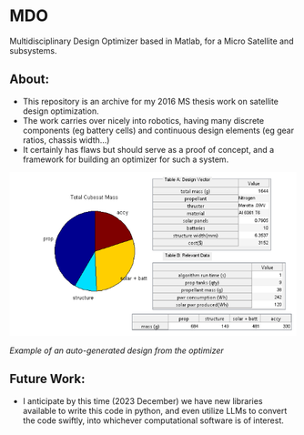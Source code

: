 # MDO
Multidisciplinary Design Optimizer based in Matlab, for a Micro Satellite and subsystems.

## About:
* This repository is an archive for my 2016 MS thesis work on satellite design optimization.
* The work carries over nicely into robotics, having many discrete components (eg battery cells) and continuous design elements (eg gear ratios, chassis width...)
* It certainly has flaws but should serve as a proof of concept, and a framework for building an optimizer for such a system.

![myImage](img/optimResult.png)

_Example of an auto-generated design from the optimizer_

## Future Work:
* I anticipate by this time (2023 December) we have new libraries available to write this code in python, and even utilize LLMs to convert the code swiftly, into whichever computational software is of interest.
